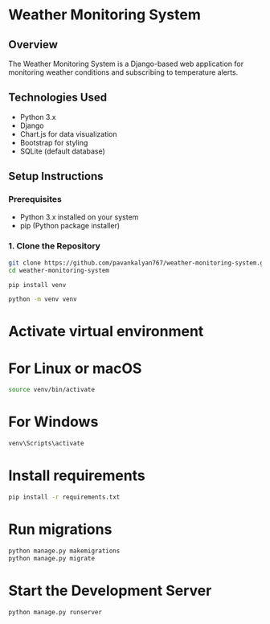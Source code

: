 # Weather Monitoring System

## Overview
The Weather Monitoring System is a Django-based web application for monitoring weather conditions and subscribing to temperature alerts.

## Technologies Used
- Python 3.x
- Django
- Chart.js for data visualization
- Bootstrap for styling
- SQLite (default database)

## Setup Instructions

### Prerequisites
- Python 3.x installed on your system
- pip (Python package installer)

### 1. Clone the Repository
```bash
git clone https://github.com/pavankalyan767/weather-monitoring-system.git
cd weather-monitoring-system
```
```bash
pip install venv
```

```bash
python -m venv venv
```
# Activate virtual environment
# For Linux or macOS
```bash
source venv/bin/activate
```

# For Windows
```bash
venv\Scripts\activate
```

# Install requirements
```bash
pip install -r requirements.txt
```

# Run migrations
```bash
python manage.py makemigrations
python manage.py migrate
```
# Start the Development Server
```bash
python manage.py runserver

```
